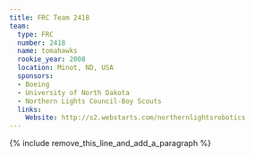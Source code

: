 ```yaml
---
title: FRC Team 2418
team:
  type: FRC
  number: 2418
  name: tomahawks
  rookie_year: 2008
  location: Minot, ND, USA
  sponsors:
  - Boeing
  - University of North Dakota
  - Northern Lights Council-Boy Scouts
  links:
    Website: http://s2.webstarts.com/northernlightsrobotics
---
```


{% include remove_this_line_and_add_a_paragraph %}